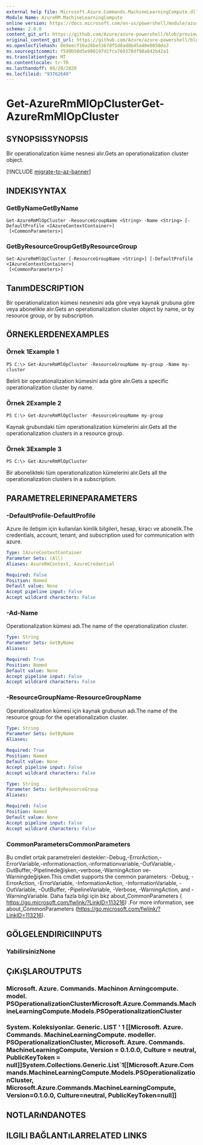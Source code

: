 ```yaml
---
external help file: Microsoft.Azure.Commands.MachineLearningCompute.dll-Help.xml
Module Name: AzureRM.MachineLearningCompute
online version: https://docs.microsoft.com/en-us/powershell/module/azurerm.machinelearningcompute/get-azurermmlopcluster
schema: 2.0.0
content_git_url: https://github.com/Azure/azure-powershell/blob/preview/src/ResourceManager/MachineLearningCompute/Commands.MachineLearningCompute/help/Get-AzureRmMlOpCluster.md
original_content_git_url: https://github.com/Azure/azure-powershell/blob/preview/src/ResourceManager/MachineLearningCompute/Commands.MachineLearningCompute/help/Get-AzureRmMlOpCluster.md
ms.openlocfilehash: 0e9eecf16a26be5367df5d8ad8b45a40e0050da3
ms.sourcegitcommit: f599b50d5e980197d1fca769378df90a842b42a1
ms.translationtype: MT
ms.contentlocale: tr-TR
ms.lasthandoff: 08/20/2020
ms.locfileid: "93762640"
---
```

# <span data-ttu-id="2b12f-101">Get-AzureRmMlOpCluster</span><span class="sxs-lookup"><span data-stu-id="2b12f-101">Get-AzureRmMlOpCluster</span></span>

## <span data-ttu-id="2b12f-102">SYNOPSIS</span><span class="sxs-lookup"><span data-stu-id="2b12f-102">SYNOPSIS</span></span>
<span data-ttu-id="2b12f-103">Bir operationalization küme nesnesi alır.</span><span class="sxs-lookup"><span data-stu-id="2b12f-103">Gets an operationalization cluster object.</span></span>

[!INCLUDE [migrate-to-az-banner](../../includes/migrate-to-az-banner.md)]

## <span data-ttu-id="2b12f-104">INDEKI</span><span class="sxs-lookup"><span data-stu-id="2b12f-104">SYNTAX</span></span>

### <span data-ttu-id="2b12f-105">GetByName</span><span class="sxs-lookup"><span data-stu-id="2b12f-105">GetByName</span></span>
```
Get-AzureRmMlOpCluster -ResourceGroupName <String> -Name <String> [-DefaultProfile <IAzureContextContainer>]
 [<CommonParameters>]
```

### <span data-ttu-id="2b12f-106">GetByResourceGroup</span><span class="sxs-lookup"><span data-stu-id="2b12f-106">GetByResourceGroup</span></span>
```
Get-AzureRmMlOpCluster [-ResourceGroupName <String>] [-DefaultProfile <IAzureContextContainer>]
 [<CommonParameters>]
```

## <span data-ttu-id="2b12f-107">Tanım</span><span class="sxs-lookup"><span data-stu-id="2b12f-107">DESCRIPTION</span></span>
<span data-ttu-id="2b12f-108">Bir operationalization kümesi nesnesini ada göre veya kaynak grubuna göre veya abonelikle alır.</span><span class="sxs-lookup"><span data-stu-id="2b12f-108">Gets an operationalization cluster object by name, or by resource group, or by subscription.</span></span>

## <span data-ttu-id="2b12f-109">ÖRNEKLERDEN</span><span class="sxs-lookup"><span data-stu-id="2b12f-109">EXAMPLES</span></span>

### <span data-ttu-id="2b12f-110">Örnek 1</span><span class="sxs-lookup"><span data-stu-id="2b12f-110">Example 1</span></span>
```
PS C:\> Get-AzureRmMlOpCluster -ResourceGroupName my-group -Name my-cluster
```

<span data-ttu-id="2b12f-111">Belirli bir operationalization kümesini ada göre alır.</span><span class="sxs-lookup"><span data-stu-id="2b12f-111">Gets a specific operationalization cluster by name.</span></span>

### <span data-ttu-id="2b12f-112">Örnek 2</span><span class="sxs-lookup"><span data-stu-id="2b12f-112">Example 2</span></span>
```
PS C:\> Get-AzureRmMlOpCluster -ResourceGroupName my-group
```

<span data-ttu-id="2b12f-113">Kaynak grubundaki tüm operationalization kümelerini alır.</span><span class="sxs-lookup"><span data-stu-id="2b12f-113">Gets all the operationalization clusters in a resource group.</span></span>

### <span data-ttu-id="2b12f-114">Örnek 3</span><span class="sxs-lookup"><span data-stu-id="2b12f-114">Example 3</span></span>
```
PS C:\> Get-AzureRmMlOpCluster
```

<span data-ttu-id="2b12f-115">Bir abonelikteki tüm operationalization kümelerini alır.</span><span class="sxs-lookup"><span data-stu-id="2b12f-115">Gets all the operationalization clusters in a subscription.</span></span>

## <span data-ttu-id="2b12f-116">PARAMETRELERINE</span><span class="sxs-lookup"><span data-stu-id="2b12f-116">PARAMETERS</span></span>

### <span data-ttu-id="2b12f-117">-DefaultProfile</span><span class="sxs-lookup"><span data-stu-id="2b12f-117">-DefaultProfile</span></span>
<span data-ttu-id="2b12f-118">Azure ile iletişim için kullanılan kimlik bilgileri, hesap, kiracı ve abonelik.</span><span class="sxs-lookup"><span data-stu-id="2b12f-118">The credentials, account, tenant, and subscription used for communication with azure.</span></span>

```yaml
Type: IAzureContextContainer
Parameter Sets: (All)
Aliases: AzureRmContext, AzureCredential

Required: False
Position: Named
Default value: None
Accept pipeline input: False
Accept wildcard characters: False
```

### <span data-ttu-id="2b12f-119">-Ad</span><span class="sxs-lookup"><span data-stu-id="2b12f-119">-Name</span></span>
<span data-ttu-id="2b12f-120">Operationalization kümesi adı.</span><span class="sxs-lookup"><span data-stu-id="2b12f-120">The name of the operationalization cluster.</span></span>

```yaml
Type: String
Parameter Sets: GetByName
Aliases: 

Required: True
Position: Named
Default value: None
Accept pipeline input: False
Accept wildcard characters: False
```

### <span data-ttu-id="2b12f-121">-ResourceGroupName</span><span class="sxs-lookup"><span data-stu-id="2b12f-121">-ResourceGroupName</span></span>
<span data-ttu-id="2b12f-122">Operationalization kümesi için kaynak grubunun adı.</span><span class="sxs-lookup"><span data-stu-id="2b12f-122">The name of the resource group for the operationalization cluster.</span></span>

```yaml
Type: String
Parameter Sets: GetByName
Aliases: 

Required: True
Position: Named
Default value: None
Accept pipeline input: False
Accept wildcard characters: False
```

```yaml
Type: String
Parameter Sets: GetByResourceGroup
Aliases: 

Required: False
Position: Named
Default value: None
Accept pipeline input: False
Accept wildcard characters: False
```

### <span data-ttu-id="2b12f-123">CommonParameters</span><span class="sxs-lookup"><span data-stu-id="2b12f-123">CommonParameters</span></span>
<span data-ttu-id="2b12f-124">Bu cmdlet ortak parametreleri destekler:-Debug,-ErrorAction,-ErrorVariable,-ınformationaction,-ınformationvariable,-OutVariable,-OutBuffer,-Pipelinedeğişken,-verbose,-WarningAction ve-Warningdeğişken.</span><span class="sxs-lookup"><span data-stu-id="2b12f-124">This cmdlet supports the common parameters: -Debug, -ErrorAction, -ErrorVariable, -InformationAction, -InformationVariable, -OutVariable, -OutBuffer, -PipelineVariable, -Verbose, -WarningAction, and -WarningVariable.</span></span> <span data-ttu-id="2b12f-125">Daha fazla bilgi için bkz about_CommonParameters ( https://go.microsoft.com/fwlink/?LinkID=113216) .</span><span class="sxs-lookup"><span data-stu-id="2b12f-125">For more information, see about_CommonParameters (https://go.microsoft.com/fwlink/?LinkID=113216).</span></span>

## <span data-ttu-id="2b12f-126">GÖLGELENDIRICI</span><span class="sxs-lookup"><span data-stu-id="2b12f-126">INPUTS</span></span>

### <span data-ttu-id="2b12f-127">Yabilirsiniz</span><span class="sxs-lookup"><span data-stu-id="2b12f-127">None</span></span>

## <span data-ttu-id="2b12f-128">ÇıKıŞLAR</span><span class="sxs-lookup"><span data-stu-id="2b12f-128">OUTPUTS</span></span>

### <span data-ttu-id="2b12f-129">Microsoft. Azure. Commands. Machinon Arningcompute. model. PSOperationalizationCluster</span><span class="sxs-lookup"><span data-stu-id="2b12f-129">Microsoft.Azure.Commands.MachineLearningCompute.Models.PSOperationalizationCluster</span></span>

### <span data-ttu-id="2b12f-130">System. Koleksiyonlar. Generic. LIST ' 1 [[Microsoft. Azure. Commands. MachineLearningCompute. modeller. PSOperationalizationCluster, Microsoft. Azure. Commands. MachineLearningCompute, Version = 0.1.0.0, Culture = neutral, PublicKeyToken = null]]</span><span class="sxs-lookup"><span data-stu-id="2b12f-130">System.Collections.Generic.List\`1[[Microsoft.Azure.Commands.MachineLearningCompute.Models.PSOperationalizationCluster, Microsoft.Azure.Commands.MachineLearningCompute, Version=0.1.0.0, Culture=neutral, PublicKeyToken=null]]</span></span>

## <span data-ttu-id="2b12f-131">NOTLARıNDA</span><span class="sxs-lookup"><span data-stu-id="2b12f-131">NOTES</span></span>

## <span data-ttu-id="2b12f-132">ILGILI BAĞLANTıLAR</span><span class="sxs-lookup"><span data-stu-id="2b12f-132">RELATED LINKS</span></span>

